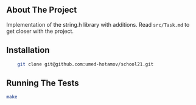 ## About The Project

Implementation of the string.h library with additions.
Read `src/Task.md` to get closer with the project.

## Installation

```sh
    git clone git@github.com:umed-hotamov/school21.git
```

## Running The Tests

```sh
make
```
